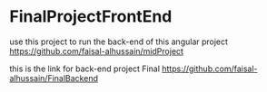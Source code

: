 # FinalProjectFrontEnd

use this project to run the back-end of this angular project https://github.com/faisal-alhussain/midProject

this is the link for back-end project Final https://github.com/faisal-alhussain/FinalBackend
